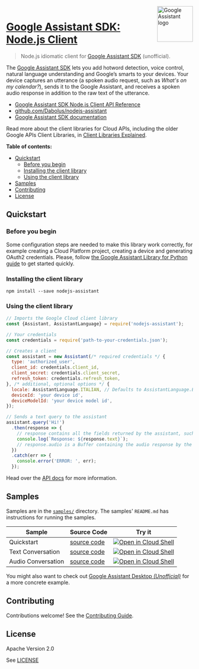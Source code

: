 <img src="https://upload.wikimedia.org/wikipedia/commons/c/cb/Google_Assistant_logo.svg" alt="Google Assistant logo" title="Google Assistant" align="right" height="96" width="96"/>

# [Google Assistant SDK: Node.js Client](https://github.com/Dabolus/nodejs-assistant)

<!-- TODO: Add some badges here -->

> Node.js idiomatic client for [Google Assistant SDK][product-docs] (unofficial).

The [Google Assistant SDK][product-docs] lets you add hotword detection, voice 
control, natural language understanding and Google’s smarts to your devices. 
Your device captures an utterance (a spoken audio request, such as 
_What's on my calendar?_), sends it to the Google Assistant, and receives a 
spoken audio response in addition to the raw text of the utterance.


* [Google Assistant SDK Node.js Client API Reference][client-docs]
* [github.com/Dabolus/nodejs-assistant](https://github.com/Dabolus/nodejs-assistant)
* [Google Assistant SDK documentation][product-docs]

Read more about the client libraries for Cloud APIs, including the older
Google APIs Client Libraries, in [Client Libraries Explained][explained].

[explained]: https://cloud.google.com/apis/docs/client-libraries-explained

**Table of contents:**

* [Quickstart](#quickstart)
  * [Before you begin](#before-you-begin)
  * [Installing the client library](#installing-the-client-library)
  * [Using the client library](#using-the-client-library)
* [Samples](#samples)
* [Contributing](#contributing)
* [License](#license)

## Quickstart

### Before you begin

Some configuration steps are needed to make this library work correctly, for 
example creating a Cloud Platform project, creating a device and generating 
OAuth2 credentials. Please, follow 
[the Google Assistant Library for Python guide](https://developers.google.com/assistant/sdk/guides/library/python/) 
to get started quickly.

### Installing the client library

    npm install --save nodejs-assistant

### Using the client library

```javascript
// Imports the Google Cloud client library
const {Assistant, AssistantLanguage} = require('nodejs-assistant');

// Your credentials
const credentials = require('path-to-your-credentials.json');

// Creates a client
const assistant = new Assistant(/* required credentials */ {
  type: 'authorized_user',
  client_id: credentials.client_id,
  client_secret: credentials.client_secret,
  refresh_token: credentials.refresh_token,
}, /* additional, optional options */ {
  locale: AssistantLanguage.ITALIAN, // Defaults to AssistantLanguage.ENGLISH (en-US)
  deviceId: 'your device id',
  deviceModelId: 'your device model id',
});

// Sends a text query to the assistant
assistant.query('Hi!')
  .then(response => {
    // response contains all the fields returned by the assistant, such as the text and audio
    console.log(`Response: ${response.text}`);
    // response.audio is a Buffer containing the audio response by the assistant
  })
  .catch(err => {
    console.error('ERROR: ', err);
  });
```

Head over the [API docs](https://dabolus.github.io/nodejs-assistant/api/) for 
more information.

## Samples

Samples are in the [`samples/`](samples/) directory. The samples' `README.md`
has instructions for running the samples.

| Sample                      | Source Code                       | Try it |
| --------------------------- | --------------------------------- | ------ |
| Quickstart | [source code](https://github.com/Dabolus/nodejs-assistant/blob/master/samples/quickstart.js) | [![Open in Cloud Shell][shell_img]](https://console.cloud.google.com/cloudshell/open?git_repo=https://github.com/Dabolus/nodejs-assistant&page=editor&open_in_editor=samples/quickstart.js,samples/README.md) |
| Text Conversation | [source code](https://github.com/Dabolus/nodejs-assistant/blob/master/samples/text.js) | [![Open in Cloud Shell][shell_img]](https://console.cloud.google.com/cloudshell/open?git_repo=https://github.com/Dabolus/nodejs-assistant&page=editor&open_in_editor=samples/text.js,samples/README.md) |
| Audio Conversation | [source code](https://github.com/Dabolus/nodejs-assistant/blob/master/samples/audio.js) | [![Open in Cloud Shell][shell_img]](https://console.cloud.google.com/cloudshell/open?git_repo=https://github.com/Dabolus/nodejs-assistant&page=editor&open_in_editor=samples/audio.js,samples/README.md) |

You might also want to check out [Google Assistant Desktop _(Unofficial)_](https://github.com/Dabolus/google-assistant-desktop-unofficial) 
for a more concrete example.

## Contributing

Contributions welcome! See the [Contributing Guide](CONTRIBUTING.md).

## License

Apache Version 2.0

See [LICENSE](https://github.com/Dabolus/nodejs-assistant/blob/master/LICENSE)

[client-docs]: https://dabolus.github.io/nodejs-assistant/
[product-docs]: https://developers.google.com/assistant/sdk/
[shell_img]: https://gstatic.com/cloudssh/images/open-btn.png
